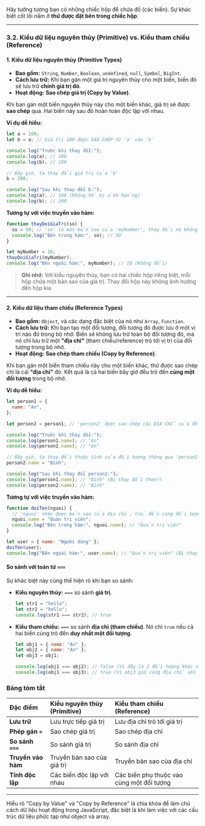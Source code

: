 Hãy tưởng tượng bạn có những chiếc hộp để chứa đồ (các biến). Sự khác biệt cốt lõi nằm ở **thứ được đặt bên trong chiếc hộp**.

---

### **3.2. Kiểu dữ liệu nguyên thủy (Primitive) vs. Kiểu tham chiếu (Reference)**

#### **1. Kiểu dữ liệu nguyên thủy (Primitive Types)**

- **Bao gồm:** `String`, `Number`, `Boolean`, `undefined`, `null`, `Symbol`, `BigInt`.
- **Cách lưu trữ:** Khi bạn gán một giá trị nguyên thủy cho một biến, biến đó sẽ lưu trữ **chính giá trị đó**.
- **Hoạt động:** **Sao chép giá trị (Copy by Value)**.

Khi bạn gán một biến nguyên thủy này cho một biến khác, giá trị sẽ được **sao chép** qua. Hai biến này sau đó hoàn toàn độc lập với nhau.

**Ví dụ dễ hiểu:**

```javascript
let a = 100;
let b = a; // Giá trị 100 được SAO CHÉP từ 'a' vào 'b'

console.log("Trước khi thay đổi:");
console.log(a); // 100
console.log(b); // 100

// Bây giờ, ta thay đổi giá trị của 'b'
b = 200;

console.log("Sau khi thay đổi b:");
console.log(a); // 100 (Không hề bị ảnh hưởng)
console.log(b); // 200
```

**Tương tự với việc truyền vào hàm:**

```javascript
function thayDoiGiaTri(so) {
  so = 50; // 'so' là một bản sao của 'myNumber', thay đổi nó không ảnh hưởng bên ngoài
  console.log("Bên trong hàm:", so); // 50
}

let myNumber = 10;
thayDoiGiaTri(myNumber);
console.log("Bên ngoài hàm:", myNumber); // 10 (Không đổi)
```

> **Ghi nhớ:** Với kiểu nguyên thủy, bạn có hai chiếc hộp riêng biệt, mỗi hộp chứa một bản sao của giá trị. Thay đổi hộp này không ảnh hưởng đến hộp kia.

---

#### **2. Kiểu dữ liệu tham chiếu (Reference Types)**

- **Bao gồm:** `Object`, và các dạng đặc biệt của nó như `Array`, `Function`.
- **Cách lưu trữ:** Khi bạn tạo một đối tượng, đối tượng đó được lưu ở một vị trí nào đó trong bộ nhớ. Biến sẽ không lưu trữ toàn bộ đối tượng đó, mà nó chỉ lưu trữ một **"địa chỉ"** (tham chiếu/reference) trỏ tới vị trí của đối tượng trong bộ nhớ.
- **Hoạt động:** **Sao chép tham chiếu (Copy by Reference)**.

Khi bạn gán một biến tham chiếu này cho một biến khác, thứ được sao chép chỉ là cái **"địa chỉ"** đó. Kết quả là cả hai biến bây giờ đều trỏ đến **cùng một đối tượng** trong bộ nhớ.

**Ví dụ dễ hiểu:**

```javascript
let person1 = {
  name: "An",
};

let person2 = person1; // 'person2' được sao chép cái ĐỊA CHỈ của đối tượng mà 'person1' đang giữ

console.log("Trước khi thay đổi:");
console.log(person1.name); // "An"
console.log(person2.name); // "An"

// Bây giờ, ta thay đổi thuộc tính của đối tượng thông qua 'person2'
person2.name = "Bình";

console.log("Sau khi thay đổi person2:");
console.log(person1.name); // "Bình" (Bị thay đổi theo!)
console.log(person2.name); // "Bình"
```

**Tương tự với việc truyền vào hàm:**

```javascript
function doiTen(nguoi) {
  // 'nguoi' nhận được bản sao của địa chỉ, trỏ đến cùng đối tượng 'user'
  nguoi.name = "Quản trị viên";
  console.log("Bên trong hàm:", nguoi.name); // "Quản trị viên"
}

let user = { name: "Người dùng" };
doiTen(user);
console.log("Bên ngoài hàm:", user.name); // "Quản trị viên" (Bị thay đổi theo!)
```

#### **So sánh với toán tử `===`**

Sự khác biệt này cũng thể hiện rõ khi bạn so sánh:

- **Kiểu nguyên thủy:** `===` so sánh **giá trị**.
  ```javascript
  let str1 = "hello";
  let str2 = "hello";
  console.log(str1 === str2); // true
  ```
- **Kiểu tham chiếu:** `===` so sánh **địa chỉ (tham chiếu)**. Nó chỉ `true` nếu cả hai biến cùng trỏ đến **duy nhất một đối tượng**.

  ```javascript
  let obj1 = { name: "An" };
  let obj2 = { name: "An" };
  let obj3 = obj1;

  console.log(obj1 === obj2); // false (Vì đây là 2 đối tượng khác nhau trong bộ nhớ, dù nội dung giống hệt)
  console.log(obj1 === obj3); // true (Vì obj3 giữ cùng địa chỉ với obj1)
  ```

### **Bảng tóm tắt**

| Đặc điểm           | Kiểu nguyên thủy (Primitive) | Kiểu tham chiếu (Reference)               |
| :----------------- | :--------------------------- | :---------------------------------------- |
| **Lưu trữ**        | Lưu trực tiếp giá trị        | Lưu địa chỉ trỏ tới giá trị               |
| **Phép gán `=`**   | Sao chép giá trị             | Sao chép địa chỉ                          |
| **So sánh `===`**  | So sánh giá trị              | So sánh địa chỉ                           |
| **Truyền vào hàm** | Truyền bản sao của giá trị   | Truyền bản sao của địa chỉ                |
| **Tính độc lập**   | Các biến độc lập với nhau    | Các biến phụ thuộc vào cùng một đối tượng |

---

Hiểu rõ "Copy by Value" và "Copy by Reference" là chìa khóa để làm chủ cách dữ liệu hoạt động trong JavaScript, đặc biệt là khi làm việc với các cấu trúc dữ liệu phức tạp như object và array.
